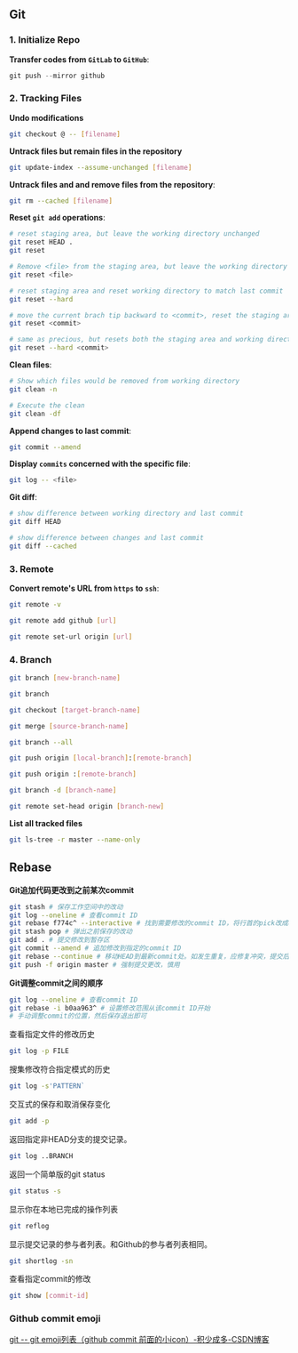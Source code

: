 ## Git

### 1. Initialize Repo

**Transfer codes from `GitLab` to `GitHub`**:

  ```c++
  git push --mirror github
  ```

### 2. Tracking Files

**Undo modifications**

```bash
git checkout @ -- [filename]
```

**Untrack files but remain files in the repository**

```bash
git update-index --assume-unchanged [filename]
```


**Untrack files and and remove files from the repository**:

```bash
git rm --cached [filename]
```

**Reset `git add` operations**:

```bash
# reset staging area, but leave the working directory unchanged
git reset HEAD .
git reset

# Remove <file> from the staging area, but leave the working directory unchanged
git reset <file>

# reset staging area and reset working directory to match last commit
git reset --hard

# move the current brach tip backward to <commit>, reset the staging area to match, but leave the working directory alone
git reset <commit>

# same as precious, but resets both the staging area and working directory
git reset --hard <commit>
```

**Clean files**:

```bash
# Show which files would be removed from working directory
git clean -n

# Execute the clean
git clean -df
```

**Append changes to last commit**:

```bash
git commit --amend
```


**Display `commits` concerned with the specific file**:

```bash
git log -- <file>
```


**Git diff**:

```bash
# show difference between working directory and last commit
git diff HEAD

# show difference between changes and last commit
git diff --cached
```


### 3. Remote

**Convert remote's URL from `https` to `ssh`**:

```bash
git remote -v

git remote add github [url]

git remote set-url origin [url]
```



### 4. Branch

```bash
git branch [new-branch-name]

git branch

git checkout [target-branch-name]

git merge [source-branch-name]

git branch --all

git push origin [local-branch]:[remote-branch]

git push origin :[remote-branch]

git branch -d [branch-name]

git remote set-head origin [branch-new]
```

**List all tracked files**

```bash
git ls-tree -r master --name-only
```

## Rebase

**Git追加代码更改到之前某次commit**

```bash
git stash # 保存工作空间中的改动
git log --oneline # 查看commit ID
git rebase f774c^ --interactive # 找到需要修改的commit ID，将行首的pick改成edit并退出
git stash pop # 弹出之前保存的改动
git add . # 提交修改到暂存区
git commit --amend # 追加修改到指定的commit ID
git rebase --continue # 移动HEAD到最新commit处。如发生重复，应修复冲突，提交后重新运行此命令
git push -f origin master # 强制提交更改，慎用
```

**Git调整commit之间的顺序**

```bash
git log --oneline # 查看commit ID
git rebase -i b0aa963^ # 设置修改范围从该commit ID开始
# 手动调整commit的位置，然后保存退出即可
```

查看指定文件的修改历史

```bash
git log -p FILE
```

搜集修改符合指定模式的历史

```bash
git log -s'PATTERN`
```

交互式的保存和取消保存变化

```bash
git add -p
```

返回指定非HEAD分支的提交记录。

```bash
git log ..BRANCH
```

返回一个简单版的git status

```bash
git status -s
```

显示你在本地已完成的操作列表

```bash
git reflog
```

显示提交记录的参与者列表。和Github的参与者列表相同。

```bash
git shortlog -sn
```

查看指定commit的修改

```bash
git show [commit-id]
```


### Github commit emoji
[git -- git emoji列表（github commit 前面的小icon）-积少成多-CSDN博客](https://blog.csdn.net/wxl1555/article/details/85234184)


